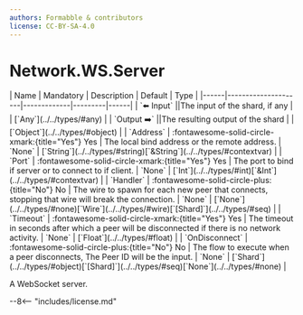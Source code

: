 ```yaml
---
authors: Formabble & contributors
license: CC-BY-SA-4.0
---
```



# Network.WS.Server

<div class="sh-parameters" markdown="1">
| Name | Mandatory | Description | Default | Type |
|------|---------------------|-------------|---------|------|
| `⬅️ Input` ||The input of the shard, if any | | [`Any`](../../types/#any) |
| `Output ➡️` ||The resulting output of the shard | | [`Object`](../../types/#object) |
| `Address` | :fontawesome-solid-circle-xmark:{title="Yes"} Yes  | The local bind address or the remote address. | `None` | [`String`](../../types/#string)[`&String`](../../types/#contextvar) |
| `Port` | :fontawesome-solid-circle-xmark:{title="Yes"} Yes  | The port to bind if server or to connect to if client. | `None` | [`Int`](../../types/#int)[`&Int`](../../types/#contextvar) |
| `Handler` | :fontawesome-solid-circle-plus:{title="No"} No  | The wire to spawn for each new peer that connects, stopping that wire will break the connection. | `None` | [`None`](../../types/#none)[`Wire`](../../types/#wire)[`[Shard]`](../../types/#seq) |
| `Timeout` | :fontawesome-solid-circle-xmark:{title="Yes"} Yes  | The timeout in seconds after which a peer will be disconnected if there is no network activity. | `None` | [`Float`](../../types/#float) |
| `OnDisconnect` | :fontawesome-solid-circle-plus:{title="No"} No  | The flow to execute when a peer disconnects, The Peer ID will be the input. | `None` | [`Shard`](../../types/#object)[`[Shard]`](../../types/#seq)[`None`](../../types/#none) |

</div>

A WebSocket server.

--8<-- "includes/license.md"

